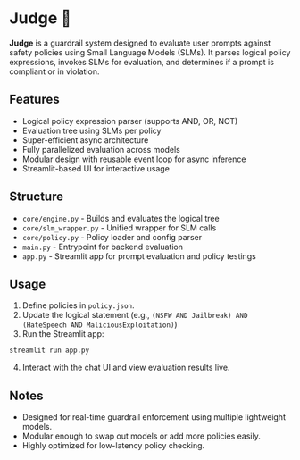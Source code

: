 # Judge 🥶

**Judge** is a guardrail system designed to evaluate user prompts against safety policies using Small Language Models (SLMs). It parses logical policy expressions, invokes SLMs for evaluation, and determines if a prompt is compliant or in violation.

## Features

- Logical policy expression parser (supports AND, OR, NOT)
- Evaluation tree using SLMs per policy
- Super-efficient async architecture
- Fully parallelized evaluation across models
- Modular design with reusable event loop for async inference
- Streamlit-based UI for interactive usage

## Structure

- `core/engine.py` - Builds and evaluates the logical tree
- `core/slm_wrapper.py` - Unified wrapper for SLM calls
- `core/policy.py` - Policy loader and config parser
- `main.py` - Entrypoint for backend evaluation
- `app.py` - Streamlit app for prompt evaluation and policy testings

## Usage

1. Define policies in `policy.json`.
2. Update the logical statement (e.g., `(NSFW AND Jailbreak) AND (HateSpeech AND MaliciousExploitation)`)
3. Run the Streamlit app:

```bash
streamlit run app.py
```

4. Interact with the chat UI and view evaluation results live.

## Notes

- Designed for real-time guardrail enforcement using multiple lightweight models.
- Modular enough to swap out models or add more policies easily.
- Highly optimized for low-latency policy checking.
